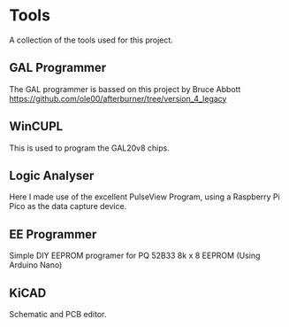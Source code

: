 # Tools
A collection of the tools used for this project.

## GAL Programmer
The GAL programmer is bassed on this project by Bruce Abbott
https://github.com/ole00/afterburner/tree/version_4_legacy

## WinCUPL
This is used to program the GAL20v8 chips.

## Logic Analyser
Here I made use of the excellent PulseView Program,
using a Raspberry Pi Pico as the data capture device.

## EE Programmer
Simple DIY EEPROM programer for PQ 52B33 8k x 8 EEPROM (Using Arduino Nano)

## KiCAD
Schematic and PCB editor.


